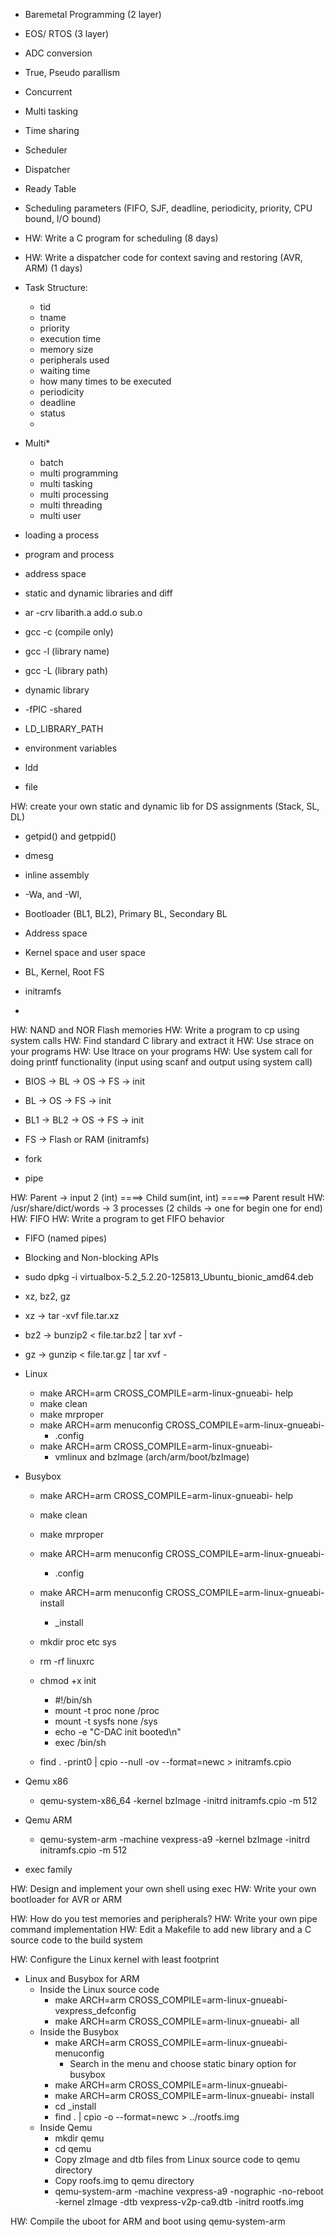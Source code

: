 * Baremetal Programming (2 layer)
* EOS/ RTOS (3 layer)

* ADC conversion 
* True, Pseudo parallism
* Concurrent 
* Multi tasking
* Time sharing
* Scheduler
* Dispatcher 
* Ready Table
* Scheduling parameters (FIFO, SJF, deadline, periodicity, priority, CPU bound, I/O bound)

* HW: Write a C program for scheduling (8 days)
* HW: Write a dispatcher code for context saving and restoring (AVR, ARM) (1 days)

* Task Structure:
    * tid
    * tname
    * priority
    * execution time 
    * memory size
    * peripherals used
    * waiting time
    * how many times to be executed
    * periodicity 
    * deadline
    * status
    * 

* Multi*
    * batch 
    * multi programming
    * multi tasking
    * multi processing
    * multi threading
    * multi user


* loading a process
* program and process
* address space
* static and dynamic libraries and diff

* ar -crv libarith.a add.o sub.o
* gcc -c (compile only)
* gcc -l (library name)
* gcc -L (library path)

* dynamic library
* -fPIC -shared
* LD_LIBRARY_PATH
* environment variables

* ldd
* file

HW: create your own static and dynamic lib for DS assignments (Stack, SL, DL)

* getpid() and getppid()
* dmesg

* inline assembly
* -Wa, and -Wl,
* Bootloader (BL1, BL2), Primary BL, Secondary BL
* Address space
* Kernel space and user space
* BL, Kernel, Root FS
* initramfs
* 

HW: NAND and NOR Flash memories
HW: Write a program to cp using system calls
HW: Find standard C library and extract it
HW: Use strace on your programs
HW: Use ltrace on your programs
HW: Use system call for doing printf functionality (input using scanf and output using system call)

* BIOS -> BL -> OS -> FS -> init
* BL -> OS -> FS -> init
* BL1 -> BL2 -> OS -> FS -> init

* FS -> Flash or RAM (initramfs)

* fork
* pipe

HW: Parent -> input 2 (int) ====> Child sum(int, int) =====> Parent result
HW: /usr/share/dict/words -> 3 processes (2 childs -> one for begin one for end)
HW: FIFO 
HW: Write a program to get FIFO behavior

* FIFO (named pipes)
* Blocking and Non-blocking APIs

* sudo dpkg -i virtualbox-5.2_5.2.20-125813_Ubuntu_bionic_amd64.deb

* xz, bz2, gz
* xz -> tar -xvf file.tar.xz
* bz2 -> bunzip2 < file.tar.bz2 | tar xvf -
* gz -> gunzip < file.tar.gz | tar xvf -

* Linux
    * make ARCH=arm CROSS_COMPILE=arm-linux-gnueabi- help
    * make clean
    * make mrproper
    * make ARCH=arm menuconfig CROSS_COMPILE=arm-linux-gnueabi-
        * .config
    * make ARCH=arm CROSS_COMPILE=arm-linux-gnueabi-
        * vmlinux and bzImage (arch/arm/boot/bzImage)

* Busybox
    * make ARCH=arm CROSS_COMPILE=arm-linux-gnueabi- help
    * make clean
    * make mrproper
    * make ARCH=arm menuconfig CROSS_COMPILE=arm-linux-gnueabi-
        * .config
    * make ARCH=arm menuconfig CROSS_COMPILE=arm-linux-gnueabi- install
        * _install
    
    * mkdir proc etc sys
    * rm -rf linuxrc
    * chmod +x init
        * #!/bin/sh
        * mount -t proc none /proc
        * mount -t sysfs none /sys
        * echo -e "C-DAC init booted\n"
        * exec /bin/sh
    * find . -print0 | cpio --null -ov --format=newc  > initramfs.cpio


* Qemu x86
    * qemu-system-x86_64 -kernel bzImage -initrd initramfs.cpio -m 512

* Qemu ARM
    * qemu-system-arm -machine vexpress-a9 -kernel bzImage -initrd initramfs.cpio -m 512


* exec family

HW: Design and implement your own shell using exec
HW: Write your own bootloader for AVR or ARM

HW: How do you test memories and peripherals?
HW: Write your own pipe command implementation
HW: Edit a Makefile to add new library and a C source code to the build system

HW: Configure the Linux kernel with least footprint

* Linux and Busybox for ARM 
    * Inside the Linux source code
        * make ARCH=arm CROSS_COMPILE=arm-linux-gnueabi- vexpress_defconfig
        * make ARCH=arm CROSS_COMPILE=arm-linux-gnueabi- all
    * Inside the Busybox
        * make ARCH=arm CROSS_COMPILE=arm-linux-gnueabi- menuconfig
            * Search in the menu and choose static binary option for busybox
        * make ARCH=arm CROSS_COMPILE=arm-linux-gnueabi- 
        * make ARCH=arm CROSS_COMPILE=arm-linux-gnueabi- install
        * cd _install
        * find . | cpio -o --format=newc > ../rootfs.img
    * Inside Qemu 
        * mkdir qemu
        * cd qemu
        * Copy zImage and dtb files from Linux source code to qemu directory
        * Copy roofs.img to qemu directory
        * qemu-system-arm -machine vexpress-a9 -nographic  -no-reboot -kernel zImage -dtb vexpress-v2p-ca9.dtb -initrd rootfs.img
    
HW: Compile the uboot for ARM and boot using qemu-system-arm

